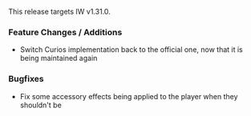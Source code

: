 This release targets IW v1.31.0.

### Feature Changes / Additions

- Switch Curios implementation back to the official one, now that it is being maintained again

### Bugfixes

- Fix some accessory effects being applied to the player when they shouldn't be